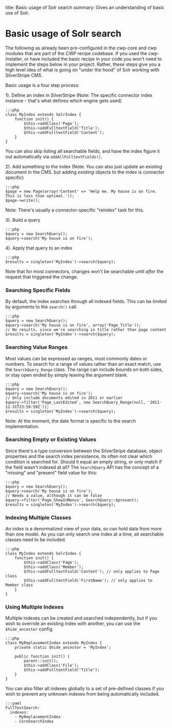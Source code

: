 title: Basic usage of Solr search
summary: Gives an understanding of basic use of Solr.

#  Basic usage of Solr search

The following as already been pre-configured in the cwp-core and cwp modules that are part of the CWP recipe codebase.
If you used the cwp-installer, or have included the basic recipe in your code you won't need to implement the steps below in your project.
Rather, these steps give you a high level idea of what is going on "under the hood" of Solr working with SilverStripe CMS.


Basic usage is a four step process:

1). Define an index in SilverStripe (Note: The specific connector index instance - that's what defines which engine gets used)


	:::php
	class MyIndex extends SolrIndex {
		function init() {
			$this->addClass('Page');
			$this->addFulltextField('Title');
			$this->addFulltextField('Content');
		}
	}


You can also skip listing all searchable fields, and have the index
figure it out automatically via `addAllFulltextFields()`.


2). Add something to the index (Note: You can also just update an existing document in the CMS. but adding _existing_ objects to the index is connector specific)

	:::php
	$page = new Page(array('Content' => 'Help me. My house is on fire. This is less than optimal.'));
	$page->write();


Note: There's usually a connector-specific "reindex" task for this.

3). Build a query

	:::php
	$query = new SearchQuery();
	$query->search('My house is on fire');


4). Apply that query to an index

	:::php
	$results = singleton('MyIndex')->search($query);


Note that for most connectors, changes won't be searchable until _after_ the request that triggered the change.

### Searching Specific Fields

By default, the index searches through all indexed fields.
This can be limited by arguments to the `search()` call.


	:::php
	$query = new SearchQuery();
	$query->search('My house is on fire', array('Page_Title'));
	// No results, since we're searching in title rather than page content
	$results = singleton('MyIndex')->search($query);


### Searching Value Ranges

Most values can be expressed as ranges, most commonly dates or numbers.
To search for a range of values rather than an exact match, 
use the `SearchQuery_Range` class. The range can include bounds on both sides,
or stay open ended by simply leaving the argument blank.

	:::php
	$query = new SearchQuery();
	$query->search('My house is on fire');
	// Only include documents edited in 2011 or earlier
	$query->filter('Page_LastEdited', new SearchQuery_Range(null, '2011-12-31T23:59:59Z'));
	$results = singleton('MyIndex')->search($query);	


Note: At the moment, the date format is specific to the search implementation.

### Searching Empty or Existing Values

Since there's a type conversion between the SilverStripe database, object properties
and the search index persistence, its often not clear which condition is searched for.
Should it equal an empty string, or only match if the field wasn't indexed at all?
The `SearchQuery` API has the concept of a "missing" and "present" field value for this:


	:::php
	$query = new SearchQuery();
	$query->search('My house is on fire');
	// Needs a value, although it can be false
	$query->filter('Page_ShowInMenus', SearchQuery::$present);
	$results = singleton('MyIndex')->search($query);	


### Indexing Multiple Classes

An index is a denormalized view of your data, so can hold data from more than one model.
As you can only search one index at a time, all searchable classes need to be included.


	:::php
	class MyIndex extends SolrIndex {
		function init() {
			$this->addClass('Page');
			$this->addClass('Member');
			$this->addFulltextField('Content'); // only applies to Page class
			$this->addFulltextField('FirstName'); // only applies to Member class
		}
	}


### Using Multiple Indexes

Multiple indexes can be created and searched independently, but if you wish to override an existing
index with another, you can use the `$hide_ancestor` config.


	:::php
	class MyReplacementIndex extends MyIndex {
		private static $hide_ancestor = 'MyIndex';

		public function init() {
			parent::init();
			$this->addClass('File');
			$this->addFulltextField('Title');
		}
	}


You can also filter all indexes globally to a set of pre-defined classes if you wish to 
prevent any unknown indexes from being automatically included.


	:::yaml
	FullTextSearch:
	  indexes:
	    - MyReplacementIndex
	    - CoreSearchIndex